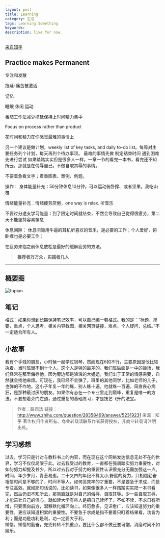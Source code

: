 ```yaml
---
layout: post
title: Learning
category: 生活
tags: Learning Something
keywords: 
description: live for now.
---
```

[来自知乎](http://www.zhihu.com/question/28358499)

##  Practice makes Permanent

专注和发散

拖延-痛苦被激活

记忆

睡眠 休闲 运动

番茄工作法减少拖延保持上时间精力集中

Focus on process rather than product

花时间和精力在你感觉最难的事情上

另一个建议是做计划，weekly list of key tasks, and daily to-do list。每周对主要任务列个计划，每天再列个待办事项。
最难的事情先做
制定结束时间
遇到困难先进行尝试
如果踏踏实实但是很多人一样，一章一节的看完一本书，看完还不知所云，那就是在侮辱自己。不做自取其辱的事情。

不要着急看文字；着重图表、案例、例题。

操作：
身体能量补充：50分钟休息10分钟，可以运动俯卧撑、或者坚果。我吃山楂

情绪能量补充：情绪疲劳厌倦，one way is relax. 听音乐

不要过分透支学习能量：到了限定时间就结束，不然会导致自己觉得很疲劳，第二天不能坚持容易懈怠

休息间隙：
休息间隙用牛逼的耳机听喜欢的音乐，是必要的工作；个人爱好，俯卧撑也是必要工作；

在疲劳来临之前休息放松是最好的缓解疲劳的方法。

> **推荐者万万众，实践者几人**
> 
---------------------------------------
## 概要图
![tupian](https://pic1.zhimg.com/ba28ba050690422efd40da32996c482c_b.jpg)
## 笔记
格式：如果你想到长期保持笔记效率，可以自己编一套格式。我的是：“标题，简要，重点，个人思考，相关内容截图，相关网页链接，难点，个人疑问，总结。”不一定适合所有人。

## 小故事
我有个手残的朋友，小时候一起学过钢琴，然而现在6的不行，主要原因是他比较执着。当时班里不到十个人，这个人是弹的最差的。我们班后面是一中的操场，我们经常在那里侮辱他，因为旁边都是浪浪的大姐姐，我们出于正常的情感需要，自然就会找他麻烦。可现在，我已经不会弹了，班里的其他同学，比如老师的儿子，也弹的不咋地。这小子年复一年的练，别人练十遍，他就练一百遍，简直丧心病狂，是那种最讨厌的朋友。如果你有志在一个专业里走到巅峰，重复是唯一的方法。不要想着旁门左道，通过重复的基础练习，才是技艺飞升的法宝。

> 作者：路西法
链接：http://www.zhihu.com/question/28358499/answer/52319231
来源：知乎
著作权归作者所有。商业转载请联系作者获得授权，非商业转载请注明出处。  

## 学习感想
过去，学习只是针对与教科书上的内容，而在现在这个网络发达信息无处不在的世界，学习不仅仅局限于此。过去我受过的教育，一直都在强调踏实努力重要性，对如何努力却提及甚少，所以过去我对于努力的重要性认识很充分无需加强这一点。   
时间，年少岁月，青葱易逝。二十又四的年纪不算太小,野蛮的努力，只相信勤奋相信时间是不够的了，时间不等人，如何高效率的才重要，不是要急于求成，而是专注高效。就如那句话说的，比如读书，如果像很多人一样踏踏实实把一本书看完，然后仍旧不知所云，那简直就是对自己的侮辱，自取其辱。少一些自取其辱，才能茁壮自己的信心，就如读大学有些人是把自己读坏了，不如不读，不求日有所增，只要面向前方，潜移默化循环向上。经历愈多，见识愈广，应该知道努力的重要性，更应该知道积累的重要性。不要急于求成是指不要着只盯着结果看，功皆为利；而是功是功利是利，功一定要大于利。  
懒惰，懒惰的勤奋，兜兜转转不抓重点，要比什么都不做还要可憎，消磨时间不如娱乐。